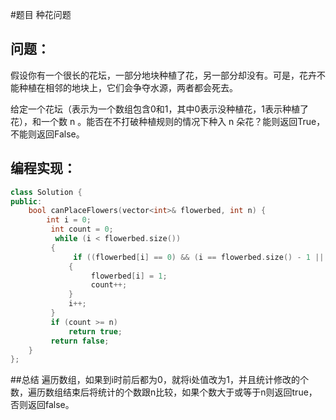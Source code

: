 #题目
种花问题
## 问题： 
假设你有一个很长的花坛，一部分地块种植了花，另一部分却没有。可是，花卉不能种植在相邻的地块上，它们会争夺水源，两者都会死去。

给定一个花坛（表示为一个数组包含0和1，其中0表示没种植花，1表示种植了花），和一个数 n 。能否在不打破种植规则的情况下种入 n 朵花？能则返回True，不能则返回False。
## 编程实现：
```C++
class Solution {
public:
    bool canPlaceFlowers(vector<int>& flowerbed, int n) {
        int i = 0;
         int count = 0;
          while (i < flowerbed.size()) 
         {
              if ((flowerbed[i] == 0) && (i == flowerbed.size() - 1 || flowerbed[i + 1] == 0) && (i == 0 || flowerbed[i - 1] == 0)) 
             { 
                  flowerbed[i] = 1;
                  count++;
             }
             i++;
         }
         if (count >= n) 
             return true;
         return false;
    }
};
```
##总结
遍历数组，如果到i时前后都为0，就将i处值改为1，并且统计修改的个数，遍历数组结束后将统计的个数跟n比较，如果个数大于或等于n则返回true，否则返回false。
